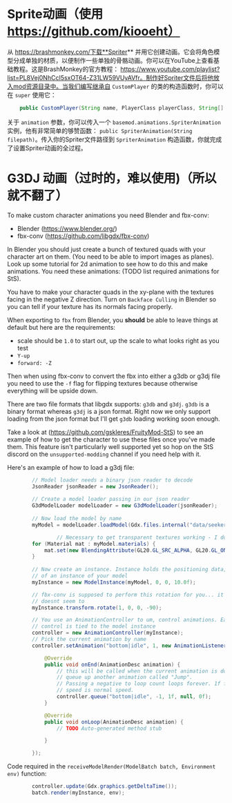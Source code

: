 # Sprite动画（使用 https://github.com/kiooeht）

从 https://brashmonkey.com/下载**Spriter** 并用它创建动画。它会将角色模型分成单独的材质，以便制作一些单独的骨骼动画。你可以在YouTube上查看基础教程。这是BrashMonkey的官方教程： https://www.youtube.com/playlist?list=PL8Vej0NhCcI5sxOT64-Z31LW59VUyAVfr。制作好Spriter文件后将他放入mod资源目录中。当我们编写继承自 `CustomPlayer` 的类的构造函数时，你可以在 `super` 使用它：

```Java
	public CustomPlayer(String name, PlayerClass playerClass, String[] orbTextures, String orbVfxPath, float[] layerSpeeds, AbstractAnimation animation)
```

关于 `animation` 参数，你可以传入一个 `basemod.animations.SpriterAnimation` 实例，他有非常简单的够赞函数： `public SpriterAnimation(String filepath)`。传入你的Spriter文件路径到 `SpriterAnimation` 构造函数，你就完成了设置Spriter动画的全过程。


# G3DJ 动画（过时的，难以使用)（所以就不翻了）

To make custom character animations you need Blender and fbx-conv:
* Blender (https://www.blender.org/)
* fbx-conv (https://github.com/libgdx/fbx-conv)

In Blender you should just create a bunch of textured quads with your character art on them. (You need to be able to import images as planes). Look up some tutorial for 2d animation to see how to do this and make animations. You need these animations: (TODO list required animations for StS).

You have to make your character quads in the xy-plane with the textures facing in the negative Z direction. Turn on `Backface Culling` in Blender so you can tell if your texture has its normals facing properly.

When exporting to `fbx` from Blender, you **should** be able to leave things at default but here are the requirements:
* scale should be `1.0` to start out, up the scale to what looks right as you test
* `Y-up`
* `forward: -Z`

Then when using fbx-conv to convert the fbx into either a g3db or g3dj file you need to use the `-f` flag for flipping textures because otherwise everything will be upside down.

There are two file formats that libgdx supports: `g3db` and `g3dj`. `g3db` is a binary format whereas `g3dj` is a json format. Right now we only support loading from the json format but I'll get `g3db` loading working soon enough.

Take a look at (https://github.com/gskleres/FruityMod-StS) to see an example of how to get the character to use these files once you've made them. This feature isn't particularly well supported yet so hop on the StS discord on the `unsupported-modding` channel if you need help with it.

Here's an example of how to load a g3dj file:

```java
		// Model loader needs a binary json reader to decode
		JsonReader jsonReader = new JsonReader();
		
		// Create a model loader passing in our json reader
		G3dModelLoader modelLoader = new G3dModelLoader(jsonReader);
		
		// Now load the model by name
		myModel = modelLoader.loadModel(Gdx.files.internal("data/seeker.g3dj"));

                // Necessary to get transparent textures working - I don't know why
 		for (Material mat : myModel.materials) {
 			mat.set(new BlendingAttribute(GL20.GL_SRC_ALPHA, GL20.GL_ONE_MINUS_SRC_ALPHA));
 		}
		
		// Now create an instance. Instance holds the positioning data, etc
		// of an instance of your model
		myInstance = new ModelInstance(myModel, 0, 0, 10.0f);

		// fbx-conv is supposed to perform this rotation for you... it
		// doesnt seem to
		myInstance.transform.rotate(1, 0, 0, -90);

		// You use an AnimationController to um, control animations. Each
		// control is tied to the model instance
		controller = new AnimationController(myInstance);
		// Pick the current animation by name
		controller.setAnimation("bottom|idle", 1, new AnimationListener() {

			@Override
			public void onEnd(AnimationDesc animation) {
				// this will be called when the current animation is done.
				// queue up another animation called "Jump".
				// Passing a negative to loop count loops forever. 1f for
				// speed is normal speed.
				controller.queue("bottom|idle", -1, 1f, null, 0f);
			}

			@Override
			public void onLoop(AnimationDesc animation) {
				// TODO Auto-generated method stub

			}

		});
```

Code required in the `receiveModelRender(ModelBatch batch, Environment env)` function:

```java
		controller.update(Gdx.graphics.getDeltaTime());
		batch.render(myInstance, env);
```